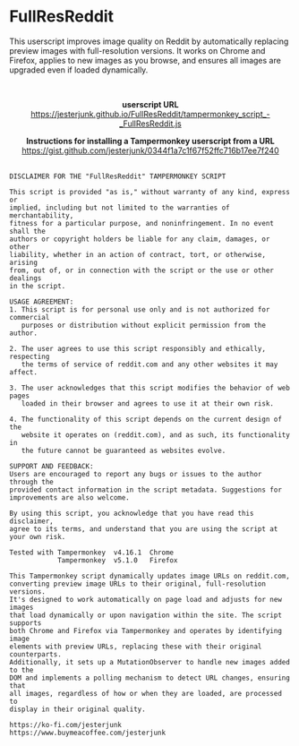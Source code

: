 # FullResReddit

This userscript improves image quality on Reddit by automatically replacing preview images with full-resolution versions. It works on Chrome and Firefox, applies to new images as you browse, and ensures all images are upgraded even if loaded dynamically.

<br>

<div align="center">
<p>
<strong>userscript URL</strong><br>
<a href="https://jesterjunk.github.io/FullResReddit/tampermonkey_script_-_FullResReddit.js" title="https://jesterjunk.github.io/FullResReddit/tampermonkey_script_-_FullResReddit.js" target="_blank">https://jesterjunk.github.io/FullResReddit/tampermonkey_script_-_FullResReddit.js</a><br>

<strong>Instructions for installing a Tampermonkey userscript from a URL</strong><br>
<a href="https://gist.github.com/jesterjunk/0344f1a7c1f67f52ffc716b17ee7f240" title="https://gist.github.com/jesterjunk/0344f1a7c1f67f52ffc716b17ee7f240" target="_blank">https://gist.github.com/jesterjunk/0344f1a7c1f67f52ffc716b17ee7f240</a><br><br>
</p>
</div>

```plaintext
DISCLAIMER FOR THE "FullResReddit" TAMPERMONKEY SCRIPT

This script is provided "as is," without warranty of any kind, express or
implied, including but not limited to the warranties of merchantability,
fitness for a particular purpose, and noninfringement. In no event shall the
authors or copyright holders be liable for any claim, damages, or other
liability, whether in an action of contract, tort, or otherwise, arising
from, out of, or in connection with the script or the use or other dealings
in the script.

USAGE AGREEMENT:
1. This script is for personal use only and is not authorized for commercial
   purposes or distribution without explicit permission from the author.

2. The user agrees to use this script responsibly and ethically, respecting
   the terms of service of reddit.com and any other websites it may affect.

3. The user acknowledges that this script modifies the behavior of web pages
   loaded in their browser and agrees to use it at their own risk.

4. The functionality of this script depends on the current design of the
   website it operates on (reddit.com), and as such, its functionality in
   the future cannot be guaranteed as websites evolve.

SUPPORT AND FEEDBACK:
Users are encouraged to report any bugs or issues to the author through the
provided contact information in the script metadata. Suggestions for
improvements are also welcome.

By using this script, you acknowledge that you have read this disclaimer,
agree to its terms, and understand that you are using the script at your own risk.
```

```plaintext
Tested with Tampermonkey  v4.16.1  Chrome
            Tampermonkey  v5.1.0   Firefox

This Tampermonkey script dynamically updates image URLs on reddit.com,
converting preview image URLs to their original, full-resolution versions.
It's designed to work automatically on page load and adjusts for new images
that load dynamically or upon navigation within the site. The script supports
both Chrome and Firefox via Tampermonkey and operates by identifying image
elements with preview URLs, replacing these with their original counterparts.
Additionally, it sets up a MutationObserver to handle new images added to the
DOM and implements a polling mechanism to detect URL changes, ensuring that
all images, regardless of how or when they are loaded, are processed to
display in their original quality.

https://ko-fi.com/jesterjunk
https://www.buymeacoffee.com/jesterjunk
```
